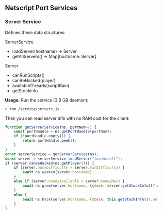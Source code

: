 ## Netscript Port Services

### Server Service

Defines these data structures:

ServerService
- loadServer(hostname) -> Server
- getAllServers() -> Map[hostname: Server]

Server
- canRunScripts()
- canBeHacked(player)
- availableThreads(scriptRam)
- getStockInfo

**Usage:** Run the service (3.8 GB daemon):

```bash
> run /service/servers.js
```

Then you can read server info with no RAM cost for the client:

```javascript
function getServerService(ns, portNum=7) {
    const portHandle = ns.getPortHandle(portNum);
    if (!portHandle.empty()) {
        return portHandle.peek();
    }
}
const serverService = getServerService(ns);
const server = serverService.loadServer("foodnstuff");
if (server.canBeHacked(ns.getPlayer())) {
    if (server.hackDifficulty > server.minDifficulty) {
        await ns.weaken(server.hostname);
    }
    else if (server.moneyAvailable < server.moneyMax) {
        await ns.grow(server.hostname, {stock: server.getStockInfo()?.netShares >= 0});
    }
    else {
        await ns.hack(server.hostname, {stock: this.getStockInfo()?.netShares < 0})
    }
}
```
